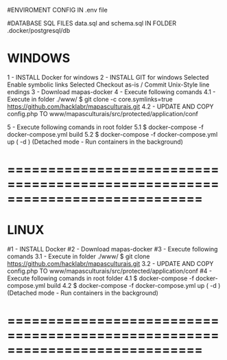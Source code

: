 #ENVIROMENT CONFIG IN .env file

#DATABASE SQL FILES data.sql and schema.sql IN FOLDER .docker/postgresql/db


# WINDOWS

1 - INSTALL Docker for windows
2 - INSTALL GIT for windows 
     Selected Enable symbolic links 
     Selected Checkout as-is / Commit Unix-Style line endings 
3 - Download mapas-docker
4 - Execute following comands
     4.1 - Execute in folder ./www/ $ git clone -c core.symlinks=true https://github.com/hacklabr/mapasculturais.git
     4.2 - UPDATE AND COPY config.php TO  www/mapasculturais/src/protected/application/conf

5 - Execute following comands in root folder
     5.1 $ docker-compose -f docker-compose.yml build
     5.2 $ docker-compose -f docker-compose.yml up ( -d ) (Detached mode - Run containers in the background)

# ============================================================================

# LINUX 

#1 - INSTALL Docker 
#2 - Download mapas-docker
#3 - Execute following comands
     3.1 - Execute in folder ./www/ $ git clone  https://github.com/hacklabr/mapasculturais.git
     3.2 - UPDATE AND COPY config.php TO  www/mapasculturais/src/protected/application/conf
#4 - Execute following comands in root folder
     4.1 $ docker-compose -f docker-compose.yml build
     4.2 $ docker-compose -f docker-compose.yml up ( -d ) (Detached mode - Run containers in the background)

# ============================================================================

 
